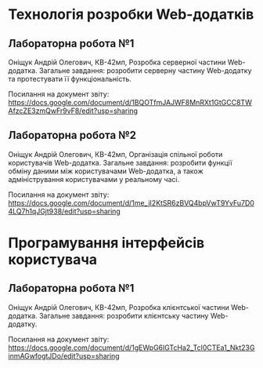 # Технологія розробки Web-додатків 
## Лабораторна робота №1 

Оніщук Андрій Олегович, КВ-42мп, Розробка серверної частини Web-додатка. Загальне завдання: розробити серверну частину Web-додатку та протестувати її функціональність.

Посилання на документ звіту: https://docs.google.com/document/d/1BQOTfmJAJWF8MnRXt1GtGCC8TWAfzcZE3zmQwFr9vF8/edit?usp=sharing

## Лабораторна робота №2 

Оніщук Андрій Олегович, КВ-42мп, Організація спільної роботи користувачів Web-додатка. Загальне завдання: розробити функції обміну даними між користувачами Web-додатка, а також адміністрування користувачами у реальному часі.

Посилання на документ звіту: https://docs.google.com/document/d/1me_jI2KtSR6zBVQ4bpVwT9YvFu7D04LQ7h1qJGjt938/edit?usp=sharing

# Програмування інтерфейсів користувача
## Лабораторна робота №1 

Оніщук Андрій Олегович, КВ-42мп, Розробка клієнтської частини Web-додатка. Загальне завдання: розробити клієнтську частину Web-додатку.

Посилання на документ звіту: https://docs.google.com/document/d/1gEWpG6lGTcHa2_Tcl0CTEa1_Nkt23GinmAGwfogtJDo/edit?usp=sharing
